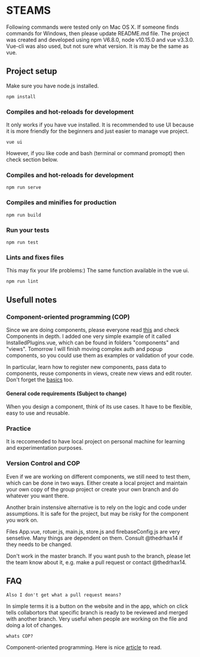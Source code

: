 # STEAMS
Following commands were tested only on Mac OS X. If someone finds commands for Windows, then please update README.md file. The project was created and developed using npm V6.8.0, node v10.15.0 and vue v3.3.0. Vue-cli was also used, but not sure what version. It is may be the same as vue.

## Project setup
Make sure you have node.js installed.
```
npm install
```

### Compiles and hot-reloads for development
It only works if you have vue installed. It is recommended to use UI because it is more friendly for the beginners and just easier to manage vue project.
```
vue ui
```
However, if you like code and bash (terminal or command promopt) then check section below.

### Compiles and hot-reloads for development
```
npm run serve
```

### Compiles and minifies for production
```
npm run build
```

### Run your tests
```
npm run test
```

### Lints and fixes files
This may fix your life problems:) The same function available in the vue ui.
```
npm run lint
```

## Usefull notes
### Component-oriented programming (COP)
Since we are doing components, please everyone read [this](https://vuejs.org/v2/guide/components.html) and check Components in depth. I added one very simple example of it called InstalledPlugins.vue, which can be found in folders "components" and "views". Tomorrow I will finish moving complex auth and popup components, so you could use them as examples or validation of your code.

In particular, learn how to register new components, pass data to components, reuse components in views, create new views and edit router. Don't forget the [basics](https://vuejs.org/v2/guide/index.html) too.

#### General code requirements (Subject to change)
When you design a component, think of its use cases. It have to be flexible, easy to use and reusable.

### Practice
It is reccomended to have local project on personal machine for learning and experimentation purposes.

### Version Control and COP
Even if we are working on different components, we still need to test them, which can be done in two ways. Either create a local project and maintain your own copy of the group project or create your own branch and do whatever you want there. 

Another brain instensive alternative is to rely on the logic and code under assumptions. It is safe for the project, but may be risky for the component you work on.

Files App.vue, rotuer.js, main.js, store.js and firebaseConfig.js are very sensetive. Many things are dependent on them. Consult @thedrhax14 if they needs to be changed.

Don't work in the master branch. If you want push to the branch, please let the team know about it, e.g. make a pull request or contact @thedrhax14.

## FAQ
```
Also I don't get what a pull request means?
```
In simple terms it is a button on the website and in the app, which on click tells collabortors that specific branch is ready to be reviewed and merged with another branch. Very useful when people are working on the file and doing a lot of changes.

```
whats COP?
```
Component-oriented programming. Here is nice [article](https://www.oreilly.com/library/view/programming-net-components/0596102070/ch01s02.html) to read.
